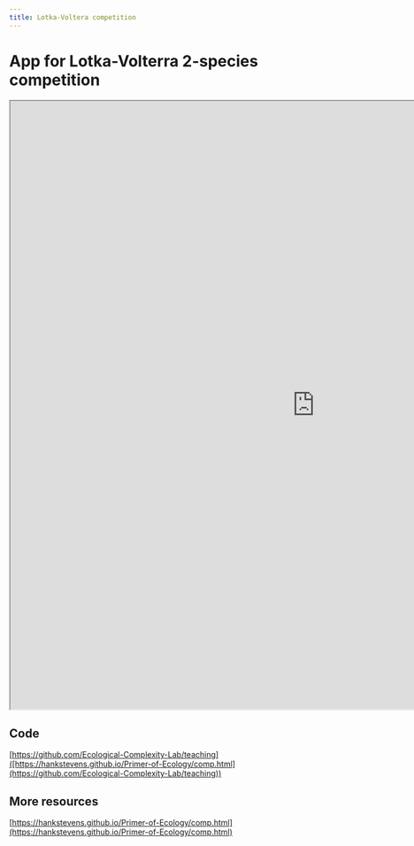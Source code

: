 ```yaml
---
title: Lotka-Voltera competition
---
```


# App for Lotka-Volterra 2-species competition

<iframe src="https://ecomplab.shinyapps.io/lotka-voltera_app/" width="1100" height="1100"></iframe>

## Code
[https://github.com/Ecological-Complexity-Lab/teaching]([https://hankstevens.github.io/Primer-of-Ecology/comp.html](https://github.com/Ecological-Complexity-Lab/teaching))

## More resources
[https://hankstevens.github.io/Primer-of-Ecology/comp.html](https://hankstevens.github.io/Primer-of-Ecology/comp.html)
